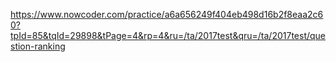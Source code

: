 https://www.nowcoder.com/practice/a6a656249f404eb498d16b2f8eaa2c60?tpId=85&tqId=29898&tPage=4&rp=4&ru=/ta/2017test&qru=/ta/2017test/question-ranking